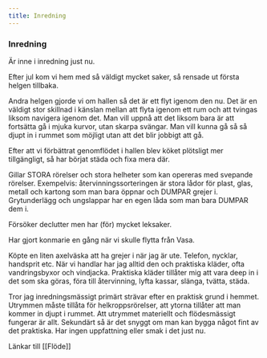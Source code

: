```yaml
---
title: Inredning
---
```


### Inredning

Är inne i inredning just nu. 

Efter jul kom vi hem med så väldigt mycket saker, så rensade ut första helgen tillbaka.

Andra helgen gjorde vi om hallen så det är ett flyt igenom den nu. Det är en väldigt stor skillnad i känslan mellan att flyta igenom ett rum och att tvingas liksom navigera igenom det. Man vill uppnå att det liksom bara är att fortsätta gå i mjuka kurvor, utan skarpa svängar. Man vill kunna gå så så djupt in i rummet som möjligt utan att det blir jobbigt att gå.

Efter att vi förbättrat genomflödet i hallen blev köket plötsligt mer tillgängligt, så har börjat städa och fixa mera där.

Gillar STORA rörelser och stora helheter som kan opereras med svepande rörelser.
Exempelvis: återvinningssorteringen är stora lådor för plast, glas, metall och kartong som man bara öppnar och DUMPAR grejer i.
Grytunderlägg och ungslappar har en egen låda som man bara DUMPAR dem i.

Försöker declutter men har (för) mycket leksaker.

Har gjort konmarie en gång när vi skulle flytta från Vasa.

Köpte en liten axelväska att ha grejer i när jag är ute. Telefon, nycklar, handsprit etc.
När vi handlar har jag alltid den och praktiska kläder, ofta vandringsbyxor och vindjacka.
Praktiska kläder tillåter mig att vara deep in i det som ska göras, föra till återvinning, lyfta kassar, slänga, tvätta, städa.

Tror jag inredningsmässigt primärt strävar efter en praktisk grund i hemmet. 
Utrymmen måste tillåta för helkroppsrörelser, att ytorna tillåter att man kommer in djupt i rummet.
Att utrymmet materiellt och flödesmässigt fungerar är allt.
Sekundärt så är det snyggt om man kan bygga något fint av det praktiska. Har ingen uppfattning eller smak i det just nu.



Länkar till [[Flöde]]